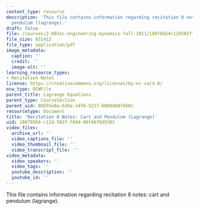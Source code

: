 ```yaml
---
content_type: resource
description: 'This file contains information regarding recitation 8 notes: cart and
  pendulum (lagrange).'
draft: false
file: /courses/2-003sc-engineering-dynamics-fall-2011/180785b4c12d502ff69d08f46f0d9302_MIT2_003SCF11_rec8notes1.pdf
file_size: 831412
file_type: application/pdf
image_metadata:
  caption: ''
  credit: ''
  image-alt: ''
learning_resource_types:
- Recitation Notes
license: https://creativecommons.org/licenses/by-nc-sa/4.0/
ocw_type: OCWFile
parent_title: Lagrange Equations
parent_type: CourseSection
parent_uid: 80655e0a-6d9a-14f6-5217-66094b07db0c
resourcetype: Document
title: 'Recitation 8 Notes: Cart and Pendulum (Lagrange)'
uid: 180785b4-c12d-502f-f69d-08f46f0d9302
video_files:
  archive_url: ''
  video_captions_file: ''
  video_thumbnail_file: ''
  video_transcript_file: ''
video_metadata:
  video_speakers: ''
  video_tags: ''
  youtube_description: ''
  youtube_id: ''
---
```

This file contains information regarding recitation 8 notes: cart and pendulum (lagrange).